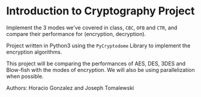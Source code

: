 # Introduction to Cryptography Project

Implement the 3 modes we've covered in class, `CBC`, `OFB` and `CTR`, and compare their
performance for (encryption, decryption).

Project written in Python3 using the `PyCryptodome` Library to implement the encryption algorithms.

This project will be comparing the performances of AES, DES, 3DES and Blow-fish with the modes of encryption. We will also be using parallelization when possible.

Authors: Horacio Gonzalez and Joseph Tomalewski
